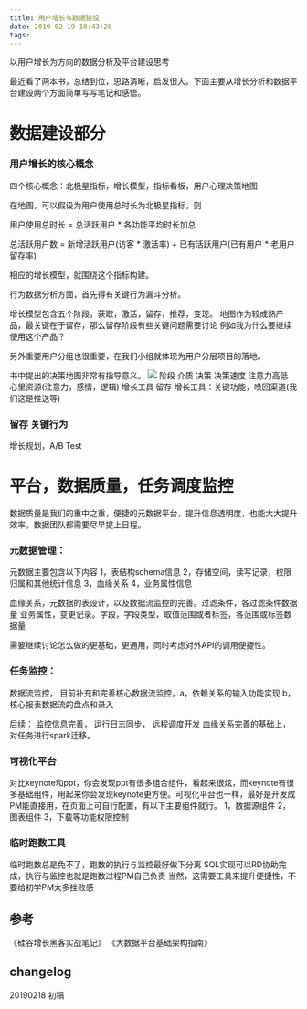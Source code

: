 ```yaml
---
title: 用户增长与数据建设
date: 2019-02-19 18:43:20
tags:
---
```

以用户增长为方向的数据分析及平台建设思考

最近看了两本书，总结到位，思路清晰，启发很大。下面主要从增长分析和数据平台建设两个方面简单写写笔记和感悟。 

# 数据建设部分
### 用户增长的核心概念
四个核心概念：北极星指标，增长模型，指标看板，用户心理决策地图

在地图，可以假设为用户使用总时长为北极星指标，则

用户使用总时长 = 总活跃用户 * 各功能平均时长加总

总活跃用户数 = 新增活跃用户(访客 * 激活率) + 已有活跃用户(已有用户 * 老用户留存率)

相应的增长模型，就围绕这个指标构建。

行为数据分析方面，首先得有关键行为漏斗分析。

增长模型包含五个阶段，获取，激活，留存，推荐，变现。
地图作为较成熟产品，最关键在于留存，那么留存阶段有些关键问题需要讨论 例如我为什么要继续使用这个产品？

另外重要用户分组也很重要，在我们小组就体现为用户分层项目的落地。

书中提出的决策地图非常有指导意义。 
![](https://duane-1258291235.cos.ap-beijing.myqcloud.com/20190219144456.png)
阶段 介质 决策 决策速度 注意力高低 心里资源(注意力，感情，逻辑) 增长工具
留存 增长工具：关键功能，唤回渠道(我们这是推送等)

### 留存 关键行为

增长规划，A/B Test

# 平台，数据质量，任务调度监控

数据质量是我们的重中之重，便捷的元数据平台，提升信息透明度，也能大大提升效率。数据团队都需要尽早提上日程。  

### 元数据管理：
元数据主要包含以下内容
1，表结构schema信息
2，存储空间，读写记录，权限归属和其他统计信息
3，血缘关系
4，业务属性信息

血缘关系，元数据的表设计，以及数据流监控的完善。过滤条件，各过滤条件数据量
业务属性，变更记录。字段，字段类型，取值范围或者标签，各范围或标签数据量

需要继续讨论怎么做的更基础，更通用，同时考虑对外API的调用便捷性。

### 任务监控：
数据流监控，
目前补充和完善核心数据流监控，a，依赖关系的输入功能实现 b，核心报表数据流的盘点和录入

后续：
监控信息完善，
运行日志同步，
远程调度开发
血缘关系完善的基础上，对任务进行spark迁移。

### 可视化平台
对比keynote和ppt，你会发现ppt有很多组合组件，看起来很炫，而keynote有很多基础组件，用起来你会发现keynote更方便。可视化平台也一样，最好是开发成PM能直接用，在页面上可自行配置，有以下主要组件就行。
1，数据源组件
2，图表组件
3，下载等功能权限控制  

### 临时跑数工具
临时跑数总是免不了，跑数的执行与监控最好做下分离
SQL实现可以RD协助完成，执行与监控也就是跑数过程PM自己负责
当然，这需要工具来提升便捷性，不要给初学PM太多挫败感

## 参考
《硅谷增长黑客实战笔记》 
《大数据平台基础架构指南》  

## changelog
20190218 初稿

